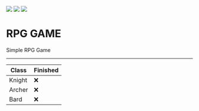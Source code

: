 ![](https://img.shields.io/badge/Owner-miloszlip%231337-ff69b4) ![](https://img.shields.io/badge/Finished-No-red)
![](https://img.shields.io/github/stars/miloszlip69/RPGgame) 
# RPG GAME

Simple RPG Game

---

| Class          | Finished |
|----------------|----------|
| Knight         | :x:      |
| Archer         | :x:      |
| Bard           | :x:      |

